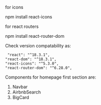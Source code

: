 for icons

npm install react-icons

for react routers

npm install react-router-dom

Check version compatability as:

     "react": "^18.3.1",
    "react-dom": "^18.3.1",
    "react-icons": "^5.3.0",
    "react-router-dom": "^6.28.0",

Components for homepage first section are:

1. Navbar
2. AirbnbSearch
3. BigCard
